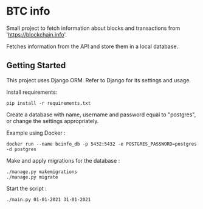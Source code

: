 # BTC info
Small project to fetch information about blocks and transactions from 'https://blockchain.info'.

Fetches information from the API and store them in a local database.

## Getting Started

This project uses Django ORM.
Refer to Django for its settings and usage.

Install requirements:

    pip install -r requirements.txt

Create a database with name, username and password equal to "postgres", 
or change the settings appropriately.

Example using Docker :
    
    docker run --name bcinfo_db -p 5432:5432 -e POSTGRES_PASSWORD=postgres -d postgres

Make and apply migrations for the database :

    ./manage.py makemigrations
    ./manage.py migrate


Start the script :

    ./main.py 01-01-2021 31-01-2021

